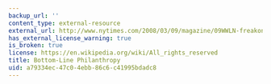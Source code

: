 ```yaml
---
backup_url: ''
content_type: external-resource
external_url: http://www.nytimes.com/2008/03/09/magazine/09WWLN-freakonomics-t.html
has_external_license_warning: true
is_broken: true
license: https://en.wikipedia.org/wiki/All_rights_reserved
title: Bottom-Line Philanthropy
uid: a79334ec-47c0-4ebb-86c6-c41995bdadc8
---
```

